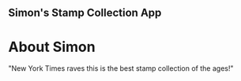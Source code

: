 Simon's Stamp Collection App
---

# About Simon

"New York Times raves this is the best stamp collection of the ages!"